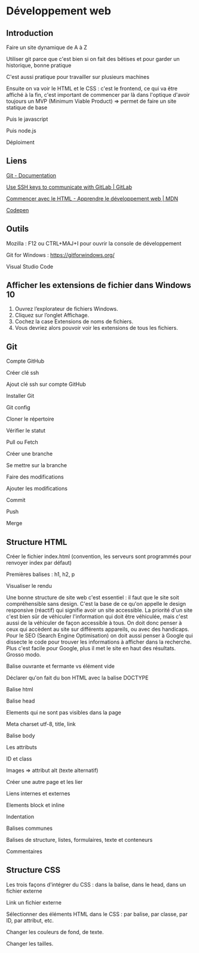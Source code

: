 # Développement web

## Introduction

Faire un site dynamique de A à Z

Utiliser git parce que c'est bien si on fait des bêtises et pour garder un historique, bonne pratique

C'est aussi pratique pour travailler sur plusieurs machines

Ensuite on va voir le HTML et le CSS : c'est le frontend, ce qui va être affiché à la fin, c'est important de commencer par là dans l'optique d'avoir toujours un MVP (Minimum Viable Product) => permet de faire un site statique de base

Puis le javascript

Puis node.js

Déploiment

## Liens

[Git - Documentation](https://git-scm.com/docs)

[Use SSH keys to communicate with GitLab | GitLab](https://docs.gitlab.com/ee/user/ssh.html)

[Commencer avec le HTML - Apprendre le développement web | MDN](https://developer.mozilla.org/fr/docs/Learn/HTML/Introduction_to_HTML/Getting_started)

[Codepen](https://codepen.io/)

## Outils

Mozilla : F12 ou CTRL+MAJ+I pour ouvrir la console de développement

Git for Windows : https://gitforwindows.org/

Visual Studio Code

## Afficher les extensions de fichier dans Windows 10

1. Ouvrez l’explorateur de fichiers Windows.
2. Cliquez sur l’onglet Affichage.
3. Cochez la case Extensions de noms de fichiers.
4. Vous devriez alors pouvoir voir les extensions de tous les fichiers.

## Git

Compte GitHub

Créer clé ssh

Ajout clé ssh sur compte GitHub

Installer Git

Git config

Cloner le répertoire

Vérifier le statut

Pull ou Fetch

Créer une branche

Se mettre sur la branche

Faire des modifications

Ajouter les modifications

Commit

Push

Merge

## Structure HTML
  
Créer le fichier index.html (convention, les serveurs sont programmés pour renvoyer index par défaut)

Premières balises : h1, h2, p

Visualiser le rendu

Une bonne structure de site web c'est essentiel : il faut que le site soit compréhensible sans design. C'est la base de ce qu'on appelle le design responsive (réactif) qui signifie avoir un site accessible. La priorité d'un site c'est bien sûr de véhiculer l'information qui doit être véhiculée, mais c'est aussi de la véhiculer de façon accessible à tous. On doit donc penser à ceux qui accèdent au site sur différents appareils, ou avec des handicaps. Pour le SEO (Search Engine Optimisation) on doit aussi penser à Google qui dissecte le code pour trouver les informations à afficher dans la recherche. Plus c'est facile pour Google, plus il met le site en haut des résultats. Grosso modo.

Balise ouvrante et fermante vs élément vide

Déclarer qu'on fait du bon HTML avec la balise DOCTYPE

Balise html

Balise head

Elements qui ne sont pas visibles dans la page

Meta charset utf-8, title, link

Balise body

Les attributs

ID et class

Images => attribut alt (texte alternatif)

Créer une autre page et les lier

Liens internes et externes

Elements block et inline

Indentation

Balises communes

Balises de structure, listes, formulaires, texte et conteneurs

Commentaires

## Structure CSS

Les trois façons d'intégrer du CSS : dans la balise, dans le head, dans un fichier externe

Link un fichier externe

Sélectionner des éléments HTML dans le CSS : par balise, par classe, par ID, par attribut, etc.

Changer les couleurs de fond, de texte.

Changer les tailles.


